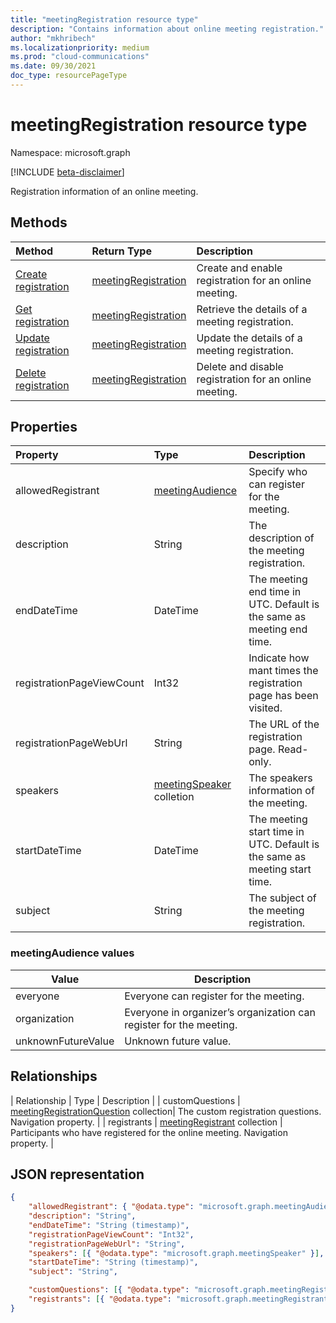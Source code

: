 ```yaml
---
title: "meetingRegistration resource type"
description: "Contains information about online meeting registration."
author: "mkhribech"
ms.localizationpriority: medium
ms.prod: "cloud-communications"
ms.date: 09/30/2021
doc_type: resourcePageType
---
```


# meetingRegistration resource type

Namespace: microsoft.graph

[!INCLUDE [beta-disclaimer](../../includes/beta-disclaimer.md)]

Registration information of an online meeting.

## Methods

| Method | Return Type | Description |
| :----- | :---------- | :---------- |
|[Create registration](../api/meetingRegistration-create.md) | [meetingRegistration](meetingRegistration.md) | Create and enable registration for an online meeting. |
|[Get registration](../api/meetingRegistration-get.md) | [meetingRegistration](meetingRegistration.md) | Retrieve the details of a meeting registration. |
|[Update registration](../api/meetingRegistration-update.md) | [meetingRegistration](meetingRegistration.md) | Update the details of a meeting registration. |
|[Delete registration](../api/meetingRegistration-delete.md) | [meetingRegistration](meetingRegistration.md) | Delete and disable registration for an online meeting. |

## Properties

| Property | Type | Description |
| :------- | :--- | :---------- |
| allowedRegistrant | [meetingAudience](#meetingaudience-values) | Specify who can register for the meeting. |
| description | String | The description of the meeting registration. |
| endDateTime | DateTime | The meeting end time in UTC. Default is the same as meeting end time. |
| registrationPageViewCount | Int32 | Indicate how mant times the registration page has been visited. |
| registrationPageWebUrl | String | The URL of the registration page. Read-only. |
| speakers | [meetingSpeaker](meetingSpeaker.md) colletion | The speakers information of the meeting. |
| startDateTime | DateTime | The meeting start time in UTC. Default is the same as meeting start time. |
| subject | String | The subject of the meeting registration. |

### meetingAudience values

| Value              | Description |
| ------------------ | ----------- |
| everyone           | Everyone can register for the meeting. |
| organization       | Everyone in organizer’s organization can register for the meeting. |
| unknownFutureValue | Unknown future value. |

## Relationships

| Relationship | Type | Description |
| customQuestions | [meetingRegistrationQuestion](meetingRegistrationQuestion.md) collection| The custom registration questions. Navigation property. |
| registrants | [meetingRegistrant](meetingRegistrant.md) collection | Participants who have registered for the online meeting. Navigation property. |

## JSON representation

<!-- {
  "blockType": "resource",
  "@odata.type": "microsoft.graph.meetingRegistration"
}-->

```json
{
    "allowedRegistrant": { "@odata.type": "microsoft.graph.meetingAudience" },
    "description": "String",
    "endDateTime": "String (timestamp)",
    "registrationPageViewCount": "Int32",
    "registrationPageWebUrl": "String",
    "speakers": [{ "@odata.type": "microsoft.graph.meetingSpeaker" }],
    "startDateTime": "String (timestamp)",
    "subject": "String",

    "customQuestions": [{ "@odata.type": "microsoft.graph.meetingRegistrationQuestion" }],
    "registrants": [{ "@odata.type": "microsoft.graph.meetingRegistrant" }],
}
```
